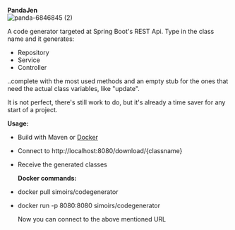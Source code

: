 <b>PandaJen</b><br/>
![panda-6846845 (2)](https://github.com/simoirs/pandaJen/assets/131461380/d420349d-863e-4f63-9243-32079515266c)


A code generator targeted at Spring Boot's REST Api.
Type in the class name and it generates:

- Repository
- Service
- Controller

..complete with the most used methods and an empty stub for the ones that need the actual class variables, like "update".

It is not perfect, there's still work to do, but it's already a time saver for any start of a project.

<b>Usage:</b>
- Build with Maven or <a href="https://hub.docker.com/repository/docker/simoirs/codegenerator/general">Docker</a>
- Connect to http://localhost:8080/download/{classname} 
- Receive the generated classes

  <b>Docker commands:</b>
  
- docker pull simoirs/codegenerator
- docker run -p 8080:8080 simoirs/codegenerator
  
  Now you can connect to the above mentioned URL
